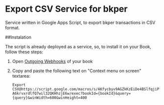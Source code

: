 # Export CSV Service for bkper

Service written in Google Apps Script, to export bkper transactions in CSV format.

##Instalation

The script is already deployed as a service, so, to install it on your Book, follow these steps:

1. Open [Outgoing Webhooks](http://about.bkper.com/dev_outgoingWebHooks.html) of your book
2. Copy and paste the following text on "Context menu on screen" textarea:

    `Export CSV@https://script.google.com/macros/s/AKfycbyv9AGZkKzEiDe4BSlfqjiPA6krvxrdlfQ7wil32QKHhzjE6w/exec?bookId={bookId}&query={query}&winWidth=600&winHeight=400`




